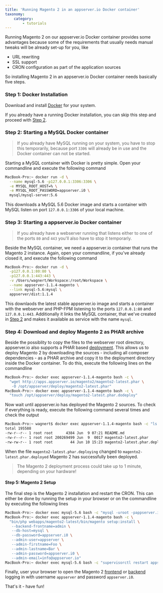 ```yaml
---
title: 'Running Magento 2 in an appserver.io Docker container'
taxonomy:
    category:
        - tutorials
---
```


Running Magento 2 on our appserver.io Docker container provides some advantages because some 
of the requirements that usually needs manual tweaks will be already set-up for you, like

* URL rewriting
* SSL support
* CRON configuration as part of the application sources

So installing Magento 2 in an appserver.io Docker container needs basically five steps.

### Step 1: Docker Installation

Download and install [Docker](https://www.docker.com/community-edition) for your system.

If you already have a running Docker installation, you can skip this step and proceed with 
[Step 2](#step-2-starting-a-mysql-docker-container).

### Step 2: Starting a MySQL Docker container 

> If you already have MySQL running on your system, you have to stop this temporarily,
> because port `3306` will already be in use and the Docker container can not be started.

Starting a MySQL container with Docker is pretty simple. Open your commandline and
execute the following command

```sh
MacBook-Pro:~ docker run -d \
  --name mysql-5.6 -p127.0.0.1:3306:3306 \
  -e MYSQL_ROOT_HOST=% \
  -e MYSQL_ROOT_PASSWORD=appserver.i0 \
  mysql/mysql-server:5.6
```

This downloads a MySQL 5.6 Docker image and starts a container with MySQL listen on port
`127.0.0.1:3306` of your local machine.

### Step 3: Starting a appserver.io Docker container

> If you already have a webserver running that listens either to one of the ports `80` and `443` 
> you'll also have to stop it temporarly.

Beside the MySQL container, we need a appserver.io container that runs the Magento 2 instance. 
Again, open your commandline, if you've already closed it, and execute the following command

```sh
MacBook-Pro:~ docker run -d \
  -p127.0.0.1:80:80 \
  -p127.0.0.1:443:443 \
  -v /Users/wagnert/Workspace:/root/Workspace \
  --name appserver-1.1.4-magento \
  --link mysql-5.6:mysql \
  appserver/dist:1.1.4
```

This downlaods the latest stable appserver.io image and starts a container with the webserver and
PHP-FPM listening to the ports `127.0.0.1:80` and `127.0.0.1:443`. Additionally it links the MySQL 
container, that we've created in [Step 2](#step-2-starting-a-mysql-docker-container) and makes it 
available as service with the name `mysql`.

### Step 4: Download and deploy Magento 2 as PHAR archive

Beside the possiblity to copy the files to the webserver root directory, appserver.io also supports
a PHAR based [deployment](../../documentation/deployment). This
allows us to deploy Magento 2 by downloading the sources - including all composer dependencies - as 
a PHAR archive and copy it to the deployment directory inside the Docker container. To do this,
execute the following lines on the commandline

```sh
MacBook-Pro:~ docker exec appserver-1.1.4-magento bash -c \
  "wget http://apps.appserver.io/magento2/magento2-latest.phar \
   -O /opt/appserver/deploy/magento2-latest.phar"
MacBook-Pro:~ docker exec appserver-1.1.4-magento bash -c \
  "touch /opt/appserver/deploy/magento2-latest.phar.dodeploy"
```

Now wait until appserver.io has deployed the Magento 2 sources. To check if everything is ready, 
execute the following command several times and check the output

```sh
MacBook-Pro:~ wagnert$ docker exec appserver-1.1.4-magento bash -c "ls -l /opt/appserver/deploy"
total 195588
-rw-r--r-- 1 root root      4384 Jun  9 07:21 README.md
-rw-r--r-- 1 root root 200269499 Jun  9  0017 magento2-latest.phar
-rw-rw-r-- 1 root root        44 Jun 10 15:23 magento2-latest.phar.deployed
```
When the file `magento2-latest.phar.deploying` changed to `magento2-latest.phar.deployed` Magento 2 
has successfully been deployed. 

> The Magento 2 deployment process could take up to 1 minute, depending on your hardware!

#### Step 5: Magento 2 Setup

The final step is the Magento 2 installation and restart the CRON. This can either be done by running 
the setup in your browser or on the commandline by executing the following lines

```sh
MacBook-Pro:~ docker exec mysql-5.6 bash -c "mysql -uroot -pappserver.i0 --execute='CREATE DATABASE magento2'"
MacBook-Pro:~ docker exec appserver-1.1.4-magento bash -c \
  "bin/php webapps/magento2-latest/bin/magento setup:install \
   --backend-frontname=admin \
   --db-host=mysql \
   --db-password=appserver.i0 \
   --admin-user=appserver \
   --admin-firstname=Foo \
   --admin-lastname=Bar \
   --admin-password=appserver.i0 \
   --admin-email=info@appserver.io"
MacBook-Pro:~ docker exec mysql-5.6 bash -c "supervisorctl restart appserver-watcher'"
```

Finally, user your browser to open the Magento 2 [frontend](http://127.0.0.1/magento2-latest/) or 
[backend](http://127.0.0.1/magento2-latest/admin/) logging in with username `appserver` and 
password `appserver.i0`.

That's it - have fun!